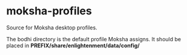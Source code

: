 # moksha-profiles
Source for Moksha desktop profiles.

The bodhi directory is the default profile Moksha assigns. It should be placed in **PREFIX/share/enlightenment/data/config/**
